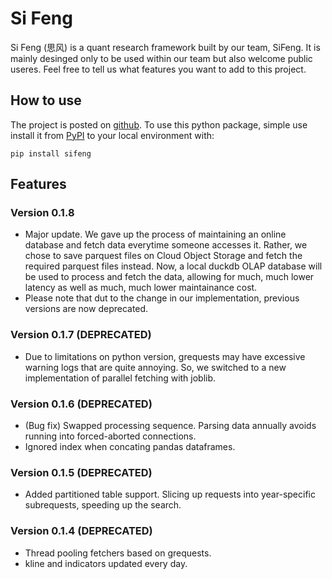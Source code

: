 # Si Feng

Si Feng (思风) is a quant research framework built by our team, SiFeng. It is mainly desinged only to be used within our team but also welcome public useres. Feel free to tell us what features you want to add to this project.

## How to use

The project is posted on [github](https://github.com/zty200489/sifeng). To use this python package, simple use install it from [PyPI](https://pypi.org/project/sifeng/) to your local environment with:

```console
pip install sifeng
```

## Features

### Version 0.1.8

- Major update. We gave up the process of maintaining an online database and fetch data everytime someone accesses it. Rather, we chose to save parquest files on Cloud Object Storage and fetch the required parquest files instead. Now, a local duckdb OLAP database will be used to process and fetch the data, allowing for much, much lower latency as well as much, much lower maintainance cost.
- Please note that dut to the change in our implementation, previous versions are now deprecated.

### Version 0.1.7 (DEPRECATED)

- Due to limitations on python version, grequests may have excessive warning logs that are quite annoying. So, we switched to a new implementation of parallel fetching with joblib.

### Version 0.1.6 (DEPRECATED)

- (Bug fix) Swapped processing sequence. Parsing data annually avoids running into forced-aborted connections.
- Ignored index when concating pandas dataframes.

### Version 0.1.5 (DEPRECATED)

- Added partitioned table support. Slicing up requests into year-specific subrequests, speeding up the search.

### Version 0.1.4 (DEPRECATED)

- Thread pooling fetchers based on grequests.
- kline and indicators updated every day.

